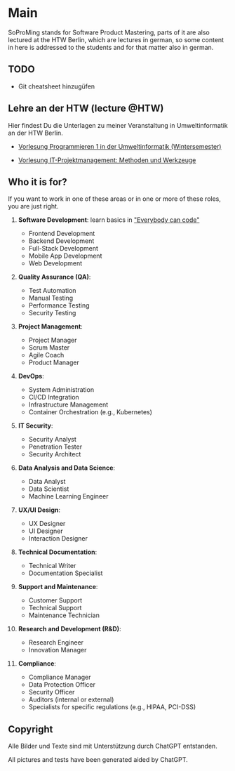 # Main

SoProMing stands for Software Product Mastering, parts of it are also lectured at the HTW Berlin, which are lectures in german, so some content in here is addressed to the students and for that matter also in german.

## TODO

* Git cheatsheet hinzugüfen

## Lehre an der HTW (lecture @HTW)

Hier findest Du die Unterlagen zu meiner Veranstaltung in Umweltinformatik an der HTW Berlin.

* [Vorlesung Programmieren 1 in der Umweltinformatik (Wintersemester)](https://github.com/SoProMing/JederKannCoden/blob/main/notebooks/programming/Programmieren1.de.ipynb)

* [Vorlesung IT-Projektmanagement: Methoden und Werkzeuge](https://github.com/SoProMing/main/blob/main/notebooks/methods_n_tools/IT_Projekte_Methoden_und_Werkzeuge.de.ipynb)

## Who it is for?

If you want to work in one of these areas or in one or more of these roles, you are just right.

1. **Software Development**: learn basics in ["Everybody can code"](https://github.com/SoProMing/JederKannCoden)
   - Frontend Development
   - Backend Development
   - Full-Stack Development
   - Mobile App Development
   - Web Development

2. **Quality Assurance (QA)**:
   - Test Automation
   - Manual Testing
   - Performance Testing
   - Security Testing

3. **Project Management**:
   - Project Manager
   - Scrum Master
   - Agile Coach
   - Product Manager

4. **DevOps**:
   - System Administration
   - CI/CD Integration
   - Infrastructure Management
   - Container Orchestration (e.g., Kubernetes)

5. **IT Security**:
   - Security Analyst
   - Penetration Tester
   - Security Architect

6. **Data Analysis and Data Science**:
   - Data Analyst
   - Data Scientist
   - Machine Learning Engineer

7. **UX/UI Design**:
   - UX Designer
   - UI Designer
   - Interaction Designer

8. **Technical Documentation**:
   - Technical Writer
   - Documentation Specialist

9. **Support and Maintenance**:
   - Customer Support
   - Technical Support
   - Maintenance Technician

10. **Research and Development (R&D)**:
    - Research Engineer
    - Innovation Manager

11. **Compliance**:
    - Compliance Manager
    - Data Protection Officer
    - Security Officer
    - Auditors (internal or external)
    - Specialists for specific regulations (e.g., HIPAA, PCI-DSS)

## Copyright

Alle Bilder und Texte sind mit Unterstützung durch ChatGPT entstanden.

All pictures and tests have been generated aided by ChatGPT.
